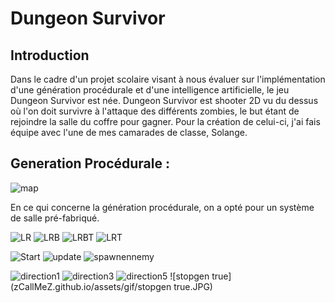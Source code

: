 # Dungeon Survivor

## Introduction

Dans le cadre d'un projet scolaire visant à nous évaluer sur l'implémentation d'une génération procédurale et d'une intelligence artificielle, le jeu Dungeon Survivor est née.
Dungeon Survivor est shooter 2D vu du dessus où l'on doit survivre à l'attaque des différents zombies, le but étant de rejoindre la salle du coffre pour gagner.
Pour la création de celui-ci, j'ai fais équipe avec l'une de mes camarades de classe, Solange.

## Generation Procédurale :

![map](zCallMeZ.github.io/assets/gif/map.gif)

En ce qui concerne la génération procédurale, on a opté pour un système de salle pré-fabriqué. 

![LR](zCallMeZ.github.io/assets/gif/LR.JPG)
![LRB](zCallMeZ.github.io/assets/gif/LRB.JPG)
![LRBT](zCallMeZ.github.io/assets/gif/LRBT.JPG)
![LRT](zCallMeZ.github.io/assets/gif/LRT.JPG)

![Start](zCallMeZ.github.io/assets/gif/Start.JPG)
![update](zCallMeZ.github.io/assets/gif/update.JPG)
![spawnennemy](zCallMeZ.github.io/assets/gif/spawnennemy.JPG)

![direction1](zCallMeZ.github.io/assets/gif/direction1.JPG)
![direction3](zCallMeZ.github.io/assets/gif/direction3.JPG)
![direction5](zCallMeZ.github.io/assets/gif/direction5.JPG)
![stopgen true](zCallMeZ.github.io/assets/gif/stopgen true.JPG)
